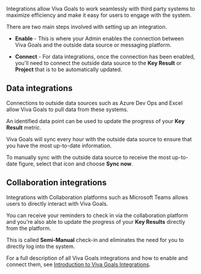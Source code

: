 Integrations allow Viva Goals to work seamlessly with third party systems to maximize efficiency and make it easy for users to engage with the system.

There are two main steps involved with setting up an integration.

- **Enable** - This is where your Admin enables the connection between Viva Goals and the outside data source or messaging platform.

- **Connect** - For data integrations, once the connection has been enabled, you'll need to connect the outside data source to the **Key Result** or **Project** that is to be automatically updated.

## Data integrations

Connections to outside data sources such as Azure Dev Ops and Excel allow Viva Goals to pull data from these systems.

An identified data point can be used to update the progress of your **Key Result** metric.

Viva Goals will sync every hour with the outside data source to ensure that you have the most up-to-date information.

To manually sync with the outside data source to receive the most up-to-date figure, select that icon and choose **Sync now**.

## Collaboration integrations

Integrations with Collaboration platforms such as Microsoft Teams allows users to directly interact with Viva Goals.

You can receive your reminders to check in via the collaboration platform and you're also able to update the progress of your **Key Results** directly from the platform.

This is called **Semi-Manual** check-in and eliminates the need for you to directly log into the system.

For a full description of all Viva Goals integrations and how to enable and connect them, see [Introduction to Viva Goals Integrations](/viva/goals/integrations-overview).
